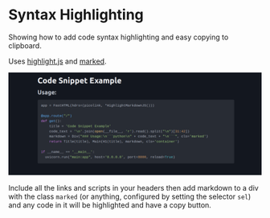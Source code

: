# Syntax Highlighting

Showing how to add code syntax highlighting and easy copying to clipboard.

Uses [highlight.js](https://highlightjs.org/) and [marked](https://marked.js.org/).

![Screenshot](screenshot.png)

Include all the links and scripts in your headers then add markdown to a div with the class `marked` (or anything, configured by setting the selector `sel`) and any code in it will be highlighted and have a copy button.